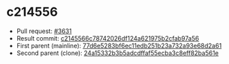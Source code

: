 # c214556
- Pull request: [#3631](https://github.com/MarlinFirmware/Marlin/pull/3631)
- Result commit: [c2145566c78742026df124a621975b2cfab97a56](https://github.com/MarlinFirmware/Marlin/commit/c2145566c78742026df124a621975b2cfab97a56)
- First parent (mainline): [77d6e5283bf6ec11edb251b23a732a93e68d2a61](https://github.com/MarlinFirmware/Marlin/commit/77d6e5283bf6ec11edb251b23a732a93e68d2a61)
- Second parent (clone): [24a15332b3b5adcdffaf55ecba3c8eff82ba561e](https://github.com/MarlinFirmware/Marlin/commit/24a15332b3b5adcdffaf55ecba3c8eff82ba561e)

